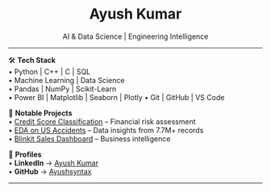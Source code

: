 <!-- Ayush Kumar | AI & Data Science | Precision in Execution -->

<h1 align="center">Ayush Kumar</h1>
<p align="center">AI & Data Science | Engineering Intelligence</p>

---

🛠 **Tech Stack**  
• Python | C++ | C | SQL  
• Machine Learning | Data Science  
• Pandas | NumPy  | Scikit-Learn  
• Power BI | Matplotlib | Seaborn | Plotly 
• Git | GitHub | VS Code  

📂 **Notable Projects**  
• [Credit Score Classification](https://github.com/Ayushsyntax/Credit-Score-Classification) – Financial risk assessment  
• [EDA on US Accidents](https://github.com/Ayushsyntax/EDA-US-Accidents) – Data insights from 7.7M+ records  
• [Blinkit Sales Dashboard](https://github.com/Ayushsyntax/Blinkit-Analysis) – Business intelligence  

📍 **Profiles**  
• **LinkedIn** → [Ayush Kumar](https://www.linkedin.com/in/ayush-kumar-0a7b85303)  
• **GitHub** → [Ayushsyntax](https://github.com/Ayushsyntax)  

---

